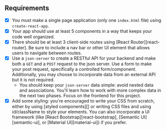 ## Requirements

- [x] You must make a single page application (only one `index.html` file) using
   `create-react-app`.
- [x]  Your app should use at least 5 components in a way that keeps your code well
   organized.
- [x]  There should be at least 3 client-side routes using [React
   Router][react-router]. Be sure to include a nav bar or other UI element that
   allows users to navigate between routes.
- [x]  Use a `json-server` to create a RESTful API for your backend and make both a
   `GET` and a `POST` request to the json server. Use a form to make your post
   request, specifically a controlled form/component. Additionally, you may
   choose to incorporate data from an external API but it is not required.
   - You should keep your `json-server` data simple: avoid nested data and
     associations. You'll learn how to work with more complex data in the next
     two phases. Focus on the frontend for this project.
- [x]  Add some styling: you're encouraged to write your CSS from scratch, either by
   using [styled components][] or writing CSS files and using id/className to
   style your elements. You can also incorporate a UI framework (like [React
   Bootstrap][react-bootstrap], [Semantic UI][semantic-ui], or [Material
   UI][material-ui]) if you prefer.